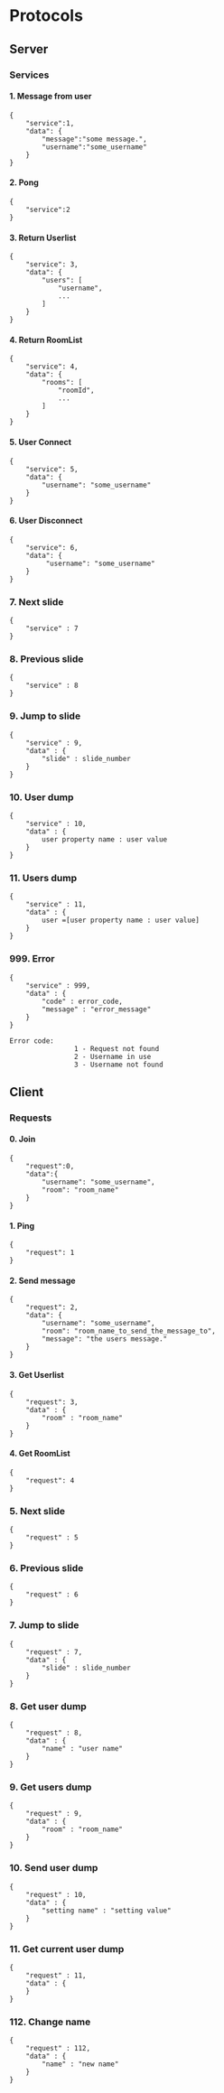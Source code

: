 # Protocols #

## Server
### Services
#### 1. Message from user
    {
        "service":1,
        "data": {
            "message":"some message.",
            "username":"some_username"
        }
    }
#### 2. Pong
    {
        "service":2
    }
#### 3. Return Userlist
    {
        "service": 3,
        "data": {
            "users": [
                "username",
                ...
            ]
        }
    }
#### 4. Return RoomList
    {
        "service": 4,
        "data": {
            "rooms": [
                "roomId",
                ...
            ]
        }
    }
#### 5. User Connect
    {
        "service": 5,
        "data": {
            "username": "some_username"
        }
    }
#### 6. User Disconnect
    {
        "service": 6,
        "data": {
             "username": "some_username"
        }
    }

### 7. Next slide
    {
        "service" : 7
    }

### 8. Previous slide
    {
        "service" : 8
    }

### 9. Jump to slide
    {
        "service" : 9,
        "data" : {
            "slide" : slide_number
        }
    }

### 10. User dump
    {
        "service" : 10,
        "data" : {
            user property name : user value
        }
    }

### 11. Users dump
    {
        "service" : 11,
        "data" : {
            user =[user property name : user value]
        }
    }

### 999. Error
    {
        "service" : 999,
        "data" : {
            "code" : error_code,
            "message" : "error_message"
        }
    }

    Error code:
                    1 - Request not found
                    2 - Username in use
                    3 - Username not found  


## Client
### Requests
#### 0. Join
    {
        "request":0,
        "data":{
            "username": "some_username",
            "room": "room_name"
        }
    }
#### 1. Ping
    {
        "request": 1
    }
#### 2. Send message
    {
        "request": 2,
        "data": {
            "username": "some_username",
            "room": "room_name_to_send_the_message_to",
            "message": "the users message."
        }
    }
#### 3. Get Userlist
    {
        "request": 3,
        "data" : { 
        	"room" : "room_name"
        }
    }
#### 4. Get RoomList
    {
        "request": 4
    }

### 5. Next slide
    {
        "request" : 5
    }

### 6. Previous slide
    {
        "request" : 6
    }

### 7. Jump to slide
    {
        "request" : 7,
        "data" : {
            "slide" : slide_number
        }
    }
### 8. Get user dump
    {
        "request" : 8,
        "data" : {
            "name" : "user name"
        }
    }
### 9. Get users dump
    {
        "request" : 9,
        "data" : {
            "room" : "room_name"
        }
    }

### 10. Send user dump
    {
        "request" : 10,
        "data" : {
            "setting name" : "setting value"
        }
    }

### 11. Get current user dump
    {
        "request" : 11,
        "data" : {
        }
    }

### 112. Change name
    {
        "request" : 112,
        "data" : {
            "name" : "new name"
        }
    }